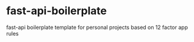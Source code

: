 # fast-api-boilerplate
fast-api boilerplate template for personal projects based on 12 factor app rules

